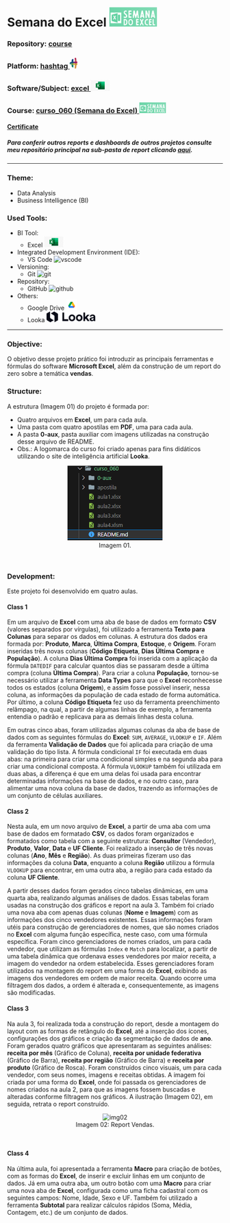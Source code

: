 # Semana do Excel   <img src="./0-aux/logo_course.png" alt="curso_060" width="auto" height="45">

### Repository: [course](../../../)
### Platform: <a href="../../">hashtag   <img src="https://github.com/PedroHeeger/main/blob/main/0-aux/logos/plataforma/hashtag.png" alt="hashtag" width="auto" height="25"></a>
### Software/Subject: <a href="../">excel   <img src="https://github.com/PedroHeeger/main/blob/main/0-aux/logos/software/microsoft_excel.png" alt="excel" width="auto" height="25"></a>
### Course: <a href="./">curso_060 (Semana do Excel)   <img src="./0-aux/logo_course.png" alt="curso_060" width="auto" height="25"></a>

#### <a href="https://github.com/PedroHeeger/main/blob/main/cert_ti/05-particip/data/excel/(23-06-20)%20Cert%20Excel%20PH%20Hashtag%20Trein%20(Semana).pdf">Certificate</a>
##### Para conferir outros reports e dashboards de outros projetos consulte meu repositório principal na sub-pasta de report clicando [aqui](https://github.com/PedroHeeger/main/tree/main/report).

---

### Theme:
- Data Analysis
- Business Intelligence (BI)

### Used Tools:
- BI Tool: 
  - Excel <img src="https://github.com/PedroHeeger/main/blob/main/0-aux/logos/software/microsoft_excel.png" alt="microsoft_excel" width="auto" height="25">
- Integrated Development Environment (IDE):
  - VS Code   <img src="https://cdn.jsdelivr.net/gh/devicons/devicon/icons/vscode/vscode-original.svg" alt="vscode" width="auto" height="25">
- Versioning: 
  - Git   <img src="https://cdn.jsdelivr.net/gh/devicons/devicon/icons/git/git-original.svg" alt="git" width="auto" height="25">
- Repository:
  - GitHub   <img src="https://cdn.jsdelivr.net/gh/devicons/devicon/icons/github/github-original.svg" alt="github" width="auto" height="25">
- Others:
  - Google Drive <img src="https://github.com/PedroHeeger/main/blob/main/0-aux/logos/software/google_drive.png" alt="google_drive" width="auto" height="25">
  - Looka <img src="https://github.com/PedroHeeger/main/blob/main/0-aux/logos/sites/ai_looka.svg" alt="looka" width="auto" height="25">

---

### Objective:
O objetivo desse projeto prático foi introduzir as principais ferramentas e fórmulas do software **Microsoft Excel**, além da construção de um report do zero sobre a temática **vendas**.

### Structure:
A estrutura (Imagem 01) do projeto é formada por:
- Quatro arquivos em **Excel**, um para cada aula.
- Uma pasta com quatro apostilas em **PDF**, uma para cada aula.
- A pasta **0-aux**, pasta auxiliar com imagens utilizadas na construção desse arquivo de README.
- Obs.: A logomarca do curso foi criado apenas para fins didáticos utilizando o site de inteligência artificial **Looka**.

<div align="Center"><figure>
    <img src="./0-aux/img01.PNG" alt="img01"><br>
    <figcaption>Imagem 01.</figcaption>
</figure></div><br>

### Development:
Este projeto foi desenvolvido em quatro aulas.

#### Class 1
Em um arquivo de **Excel** com uma aba de base de dados em formato **CSV** (valores separados por vírgulas), foi utilizado a ferramenta **Texto para Colunas** para separar os dados em colunas. A estrutura dos dados era formada por: **Produto**, **Marca**, **Última Compra**, **Estoque**, e **Origem**. Foram inseridas três novas colunas (**Código Etiqueta**, **Dias Última Compra** e **População**). A coluna **Dias Última Compra** foi inserida com a aplicação da fórmula `DATEDIF` para calcular quantos dias se passaram desde a última compra (coluna **Última Compra**). Para criar a coluna **População**, tornou-se necessário utilizar a ferramenta **Data Types** para que o **Excel** reconhecesse todos os estados (coluna **Origem**), e assim fosse possível inserir, nessa coluna, as informações da população de cada estado de forma automática. Por último, a coluna **Código Etiqueta** fez uso da ferramenta preenchimento relâmpago, na qual, a partir de algumas linhas de exemplo, a ferramenta entendia o padrão e replicava para as demais linhas desta coluna.

Em outras cinco abas, foram utilizadas algumas colunas da aba de base de dados com as seguintes fórmulas do **Excel**: `SUM`, `AVERAGE`, `VLOOKUP` e `IF`. Além da ferramenta **Validação de Dados** que foi aplicada para criação de uma validação do tipo lista. A fórmula condicional `IF` foi executada em duas abas: na primeira para criar uma condicional simples e na segunda aba para criar uma condicional composta. A fórmula `VLOOKUP` também foi utilizada em duas abas, a diferença é que em uma delas foi usada para encontrar determinadas informações na base de dados, e no outro caso, para alimentar uma nova coluna da base de dados, trazendo as informações de um conjunto de células auxiliares.

#### Class 2
Nesta aula, em um novo arquivo de **Excel**, a partir de uma aba com uma base de dados em formatado **CSV**, os dados foram organizados e formatados como tabela com a seguinte estrutura: **Consultor** (Vendedor), **Produto**, **Valor**, **Data** e **UF Cliente**. Foi realizado a inserção de três novas colunas (**Ano**, **Mês** e **Região**). As duas primeiras fizeram uso das informações da coluna **Data**, enquanto a coluna **Região** utilizou a fórmula `VLOOKUP` para encontrar, em uma outra aba, a região para cada estado da coluna **UF Cliente**.

A partir desses dados foram gerados cinco tabelas dinâmicas, em uma quarta aba, realizando algumas análises de dados. Essas tabelas foram usadas na construção dos gráficos e report na aula 3. Também foi criado uma nova aba com apenas duas colunas (**Nome** e **Imagem**) com as informações dos cinco vendedores existentes. Essas informações foram utéis para construção de gerenciadores de nomes, que são nomes criados no **Excel** com alguma função específica, neste caso, com uma fórmula específica. Foram cinco gerenciadores de nomes criados, um para cada vendedor, que utilizam as fórmulas `Index` e `Match` para localizar, a partir de uma tabela dinâmica que ordenava esses vendedores por maior receita, a imagem do vendedor na ordem estabelecida. Esses gerenciadores foram utilizados na montagem do report em uma forma do **Excel**, exibindo as imagens dos vendedores em ordem de maior receita. Quando ocorre uma filtragem dos dados, a ordem é alterada e, consequentemente, as imagens são modificadas.

#### Class 3
Na aula 3, foi realizada toda a construção do report, desde a montagem do layout com as formas de retângulo do **Excel**, até a inserção dos ícones, configurações dos gráficos e criação da segmentação de dados de **ano**. Foram gerados quatro gráficos que apresentaram as seguintes análises: **receita por mês** (Gráfico de Coluna), **receita por unidade federativa** (Gráfico de Barra), **receita por região** (Gráfico de Barra) e **receita por produto** (Gráfico de Rosca). Foram construídos cinco visuais, um para cada vendedor, com seus nomes, imagens e receitas obtidas. A imagem foi criada por uma forma do **Excel**, onde foi passada os gerenciadores de nomes criados na aula 2, para que as imagens fossem buscadas e alteradas conforme filtragem nos gráficos. A ilustração (Imagem 02), em seguida, retrata o report construído.

<div align="Center"><figure>
    <img src="./0-aux/rep_vendas_curso_060.png" alt="img02"><br>
    <figcaption>Imagem 02: Report Vendas.</figcaption>
</figure></div><br>


#### Class 4
Na última aula, foi apresentada a ferramenta **Macro** para criação de botões, com as formas do **Excel**, de inserir e excluir linhas em um conjunto de dados. Já em uma outra aba, um outro botão com uma **Macro** para criar uma nova aba de **Excel**, configurada como uma ficha cadastral com os seguintes campos: Nome, Idade, Sexo e UF. Também foi utilizado a ferramenta **Subtotal** para realizar cálculos rápidos (Soma, Média, Contagem, etc.) de um conjunto de dados.